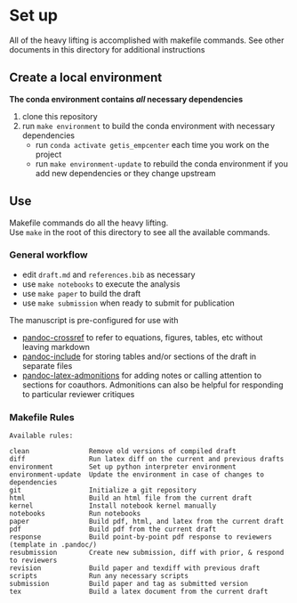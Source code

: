 # Set up

All of the heavy lifting is accomplished with makefile commands. See other documents in this directory for additional instructions

## Create a local environment 

**The conda environment contains _all_ necessary dependencies**

1. clone this repository
2. run `make environment` to build the conda environment with necessary dependencies
   - run `conda activate getis_empcenter` each time you work on the project
   - run `make environment-update` to rebuild the conda environment if you add new dependencies or they change upstream

## Use

Makefile commands do all the heavy lifting.  
Use `make` in the root of this directory to see all the available commands.

### General workflow

- edit `draft.md` and `references.bib` as necessary
- use `make notebooks` to execute the analysis
- use `make paper` to build the draft
- use `make submission` when ready to submit for publication

The manuscript is pre-configured for use with

- [pandoc-crossref](https://lierdakil.github.io/pandoc-crossref/) to refer to equations, figures, tables, etc without leaving markdown
- [pandoc-include](https://github.com/DCsunset/pandoc-include) for storing tables and/or sections of the draft in separate files
- [pandoc-latex-admonitions](https://github.com/chdemko/pandoc-latex-admonition) for adding notes or calling attention to sections for coauthors. Admonitions can also be helpful for responding to particular reviewer critiques

### Makefile Rules

``` text
Available rules:

clean               Remove old versions of compiled draft
diff                Run latex diff on the current and previous drafts
environment         Set up python interpreter environment
environment-update  Update the environment in case of changes to dependencies
git                 Initialize a git repository
html                Build an html file from the current draft
kernel              Install notebook kernel manually
notebooks           Run notebooks
paper               Build pdf, html, and latex from the current draft
pdf                 Build pdf from the current draft
response            Build point-by-point pdf response to reviewers (template in .pandoc/)
resubmission        Create new submission, diff with prior, & respond to reviewers
revision            Build paper and texdiff with previous draft
scripts             Run any necessary scripts
submission          Build paper and tag as submitted version
tex                 Build a latex document from the current draft
```
